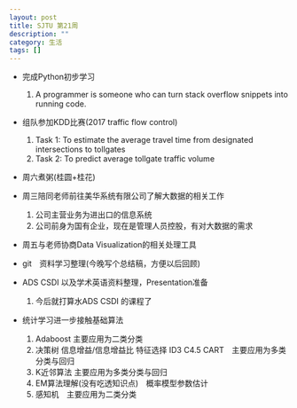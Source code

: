 ```yaml
---
layout: post
title: SJTU 第21周
description: ""
category: 生活
tags: []
---
```


- 完成Python初步学习
  1. A programmer is someone who can turn stack overflow snippets into running code.


- 组队参加KDD比赛(2017 traffic flow control)
  1. Task 1: To estimate the average travel time from designated intersections to tollgates
  2. Task 2: To predict average tollgate traffic volume


- 周六煮粥(桂圆+桂花)
- 周三陪同老师前往美华系统有限公司了解大数据的相关工作
  1. 公司主营业务为进出口的信息系统
  2. 公司前身为国有企业，现在是管理人员控股，有对大数据的需求


- 周五与老师协商Data Visualization的相关处理工具
- git　资料学习整理(今晚写个总结稿，方便以后回顾)
- ADS CSDI 以及学术英语资料整理，Presentation准备
  1. 今后就打算水ADS CSDI 的课程了


- 统计学习进一步接触基础算法
  1. Adaboost 主要应用为二类分类
  2. 决策树 信息增益/信息增益比 特征选择 ID3 C4.5 CART　主要应用为多类分类与回归 
  3. K近邻算法 主要应用为多类分类与回归
  4. EM算法理解(没有吃透知识点)　概率模型参数估计
  5. 感知机　主要应用为二类分类

